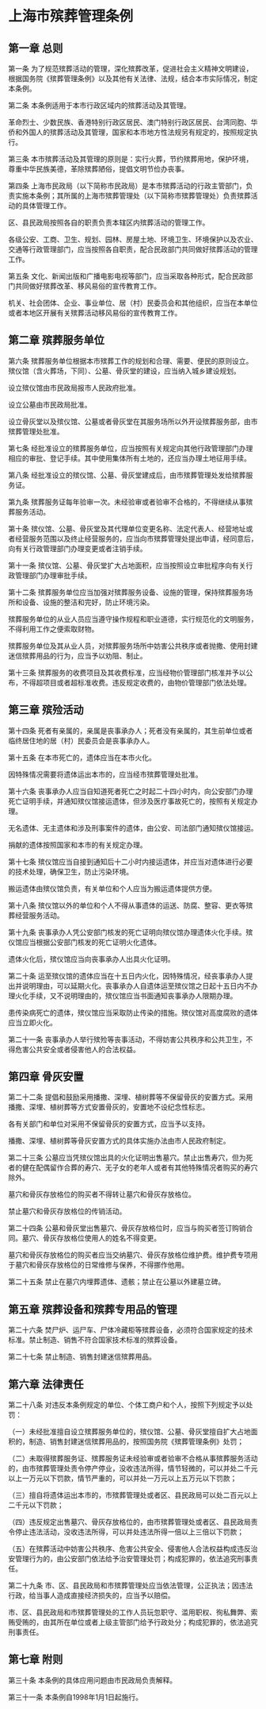 # 上海市殡葬管理条例



## 第一章  总则

第一条 为了规范殡葬活动的管理，深化殡葬改革，促进社会主义精神文明建设，根据国务院《殡葬管理条例》以及其他有关法律、法规，结合本市实际情况，制定本条例。

第二条 本条例适用于本市行政区域内的殡葬活动及其管理。

革命烈士、少数民族、香港特别行政区居民、澳门特别行政区居民、台湾同胞、华侨和外国人的殡葬活动及其管理，国家和本市地方性法规另有规定的，按照规定执行。

第三条 本市殡葬活动及其管理的原则是：实行火葬，节约殡葬用地，保护环境，尊重中华民族美德，革除殡葬陋俗，提倡文明节俭办丧事。

第四条 上海市民政局（以下简称市民政局）是本市殡葬活动的行政主管部门，负责实施本条例；其所属的上海市殡葬管理处（以下简称市殡葬管理处）负责殡葬活动的具体管理工作。

区、县民政局按照各自的职责负责本辖区内殡葬活动的管理工作。

各级公安、工商、卫生、规划、园林、房屋土地、环境卫生、环境保护以及农业、交通等行政管理部门，应当按照各自职责，配合民政部门共同做好殡葬活动的管理工作。

第五条 文化、新闻出版和广播电影电视等部门，应当采取各种形式，配合民政部门共同做好殡葬改革、移风易俗的宣传教育工作。

机关、社会团体、企业、事业单位、居（村）民委员会和其他组织，应当在本单位或者本地区开展有关殡葬活动移风易俗的宣传教育工作。

## 第二章  殡葬服务单位

第六条 殡葬服务单位根据本市殡葬工作的规划和合理、需要、便民的原则设立。殡仪馆（含火葬场，下同）、公墓、骨灰堂的建设，应当纳入城乡建设规划。

设立殡仪馆由市民政局报市人民政府批准。

设立公墓由市民政局批准。

设立骨灰堂以及殡仪馆、公墓或者骨灰堂在其服务场所以外开设殡葬服务部，由市殡葬管理处批准。

第七条 经批准设立的殡葬服务单位，应当按照有关规定向其他行政管理部门办理相应的审批、登记手续。其中使用集体所有土地的，还应当办理土地征用手续。

第八条 经批准设立的殡仪馆、公墓、骨灰堂建成后，由市殡葬管理处发给殡葬服务证。

第九条 殡葬服务证每年验审一次。未经验审或者验审不合格的，不得继续从事殡葬服务活动。

第十条 殡仪馆、公墓、骨灰堂及其代理单位变更名称、法定代表人、经营地址或者经营服务范围以及终止经营服务的，应当向市殡葬管理处提出申请，经同意后，向有关行政管理部门办理变更或者注销手续。

第十一条 殡仪馆、公墓、骨灰堂扩大占地面积，应当按照设立审批程序向有关行政管理部门办理审批手续。

第十二条 殡葬服务单位应当加强对殡葬服务设备、设施的管理，保持殡葬服务场所和设备、设施的整洁和完好，防止环境污染。

殡葬服务单位的从业人员应当遵守操作规程和职业道德，实行规范化的文明服务，不得利用工作之便索取财物。

殡葬服务单位及其从业人员，对殡葬服务场所中妨害公共秩序或者抛撒、使用封建迷信殡葬用品的行为，应当予以劝阻、制止。

第十三条 殡葬服务的收费项目及其收费标准，应当经物价管理部门核准并予以公布，不得超项目或者超标准收费。违反规定收费的，由物价管理部门依法处理。

## 第三章  殡殓活动

第十四条 死者有亲属的，亲属是丧事承办人；死者没有亲属的，其生前单位或者临终居住地的居（村）民委员会是丧事承办人。

第十五条 在本市死亡的，遗体应当在本市火化。

因特殊情况需要将遗体运出本市的，应当经市殡葬管理处批准。

第十六条 丧事承办人应当自知道死者死亡之时起二十四小时内，向公安部门办理死亡证明手续，并通知殡仪馆接运遗体，但涉及医疗事故死亡的，按照有关规定办理。

无名遗体、无主遗体和涉及刑事案件的遗体，由公安、司法部门通知殡仪馆接运。

捐献的遗体按照国家和本市的有关规定办理。

第十七条 殡仪馆应当自接到通知后十二小时内接运遗体，并应当对遗体进行必要的技术处理，确保卫生，防止污染环境。

搬运遗体由殡仪馆负责，有关单位和个人应当为搬运遗体提供方便。

第十八条 殡仪馆以外的单位和个人不得从事遗体的运送、防腐、整容、更衣等殡葬经营服务活动。

第十九条 丧事承办人凭公安部门核发的死亡证明向殡仪馆办理遗体火化手续。殡仪馆应当根据公安部门核发的死亡证明火化遗体。

遗体火化后，殡仪馆应当向丧事承办人出具火化证明。

第二十条 运至殡仪馆的遗体应当在十五日内火化，因特殊情况，经丧事承办人提出并说明理由，可以延期火化。丧事承办人自遗体运至殡仪馆之日起十五日内不办理火化手续，又不说明理由的，殡仪馆应当书面通知丧事承办人限期办理。

患传染病死亡的遗体，殡仪馆应当采取防止传染的措施。殡仪馆对高度腐败的遗体应当立即火化。

第二十一条 丧事承办人举行殡殓等丧事活动，不得妨害公共秩序和公共卫生，不得危害公共安全或者侵害他人的合法权益。

## 第四章  骨灰安置

第二十二条 提倡和鼓励采用播撒、深埋、植树葬等不保留骨灰的安置方式。采用播撒、深埋、植树葬等方式安置骨灰的，安置地不设纪念性标志。

各有关部门和单位对采用不保留骨灰的安置方式，应当予以支持。

播撒、深埋、植树葬等骨灰安置方式的具体实施办法由市人民政府制定。

第二十三条 公墓应当凭殡仪馆出具的火化证明出售墓穴。禁止出售寿穴，但为死者的健在配偶留作合葬的寿穴、无子女的老年人或者有其他特殊情况者购买的寿穴除外。

墓穴和骨灰存放格位的购买者不得转让墓穴和骨灰存放格位。

禁止墓穴和骨灰存放格位的传销活动。

第二十四条 公墓和骨灰堂出售墓穴、骨灰存放格位时，应当与购买者签订购销合同。墓穴、骨灰存放格位使用人的姓名不得变更。

墓穴和骨灰存放格位的购买者应当交纳墓穴、骨灰存放格位维护费。维护费专项用于墓穴和骨灰存放格位的日常维修与保养，不得挪作他用。

第二十五条 禁止在墓穴内埋葬遗体、遗骸；禁止在公墓以外建墓立碑。

## 第五章  殡葬设备和殡葬专用品的管理

第二十六条 焚尸炉、运尸车、尸体冷藏柜等殡葬设备，必须符合国家规定的技术标准。禁止制造、销售不符合国家技术标准的殡葬设备。

第二十七条 禁止制造、销售封建迷信殡葬用品。

## 第六章  法律责任

第二十八条 对违反本条例规定的单位、个体工商户和个人，按照下列规定予以处罚：

（一）未经批准擅自设立殡葬服务单位的，殡仪馆、公墓、骨灰堂擅自扩大占地面积的，制造、销售封建迷信殡葬用品的，按照国务院《殡葬管理条例》处罚；

（二）未取得殡葬服务证、殡葬服务证未经验审或者验审不合格从事殡葬服务活动的，由市殡葬管理处责令停产停业，没收违法所得，情节轻微的，可以并处二千元以上一万元以下罚款，情节严重的，可以并处一万元以上五万元以下罚款；

（三）擅自将遗体运出本市的，市殡葬管理处或者区、县民政局可以处二百元以上二千元以下罚款；

（四）违反规定出售墓穴、骨灰存放格位的，由市殡葬管理处或者区、县民政局责令停止违法活动，没收违法所得，可以并处违法所得一倍以上三倍以下罚款；

（五）在殡葬活动中妨害公共秩序、危害公共安全、侵害他人合法权益构成违反治安管理行为的，由公安部门依法给予治安管理处罚；构成犯罪的，依法追究刑事责任。

第二十九条 市、区、县民政局和市殡葬管理处应当依法管理，公正执法；因违法行政，给当事人造成直接经济损失的，应当予以赔偿。

市、区、县民政局和市殡葬管理处的工作人员玩忽职守、滥用职权、徇私舞弊、索贿受贿的，由其所在单位或者上级主管部门给予行政处分；构成犯罪的，依法追究刑事责任。

## 第七章  附则

第三十条 本条例的具体应用问题由市民政局负责解释。

第三十一条 本条例自1998年1月1日起施行。